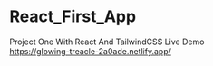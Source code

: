 # React_First_App
Project One With React And TailwindCSS
Live Demo <br> https://glowing-treacle-2a0ade.netlify.app/

